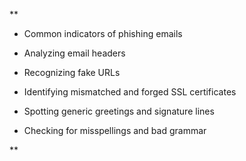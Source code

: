 **

- Common indicators of phishing emails
    
- Analyzing email headers
    
- Recognizing fake URLs
    
- Identifying mismatched and forged SSL certificates
    
- Spotting generic greetings and signature lines
    
- Checking for misspellings and bad grammar
    

**